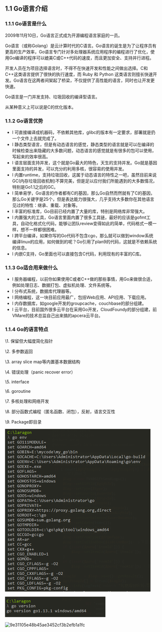 ## 1.1 Go语言介绍

### 1.1.1 Go语言是什么

2009年11月10日，Go语言正式成为开源编程语言家庭的一员。

 

Go语言（或称Golang）是云计算时代的C语言。Go语言的诞生是为了让程序员有更高的生产效率，Go语言专门针对多处理器系统应用程序的编程进行了优化，使用Go编译的程序可以媲美C或C++代码的速度，而且更加安全、支持并行进程。

 

开发人员在为项目选择语言时，不得不在快速开发和性能之间做出选择。C和C++这类语言提供了很快的执行速度，而 Ruby 和 Python 这类语言则擅长快速开发。Go语言在这两者间架起了桥梁，不仅提供了高性能的语言，同时也让开发更快速。

 

Go语言是一门并发支持、垃圾回收的编译型语言。

从某种意义上可以说是C的优化版本。

### 1.1.2 Go语言优势

- l 可直接编译成机器码，不依赖其他库，glibc的版本有一定要求，部署就是扔一个文件上去就完成了。
- l 静态类型语言，但是有动态语言的感觉，静态类型的语言就是可以在编译的时候检查出来隐藏的大多数问题，动态语言的感觉就是有很多的包可以使用，写起来的效率很高。
- l 语言层面支持并发，这个就是Go最大的特色，天生的支持并发。Go就是基因里面支持的并发，可以充分的利用多核，很容易的使用并发。
- l 内置runtime，支持垃圾回收，这属于动态语言的特性之一吧，虽然目前来说GC(内存垃圾回收机制)不算完美，但是足以应付我们所能遇到的大多数情况，特别是Go1.1之后的GC。
- l 简单易学，Go语言的作者都有C的基因，那么Go自然而然就有了C的基因，那么Go关键字是25个，但是表达能力很强大，几乎支持大多数你在其他语言见过的特性：继承、重载、对象等。
- l 丰富的标准库，Go目前已经内置了大量的库，特别是网络库非常强大。
- l 内置强大的工具，Go语言里面内置了很多工具链，最好的应该是gofmt工具，自动化格式化代码，能够让团队review变得如此的简单，代码格式一模一样，想不一样都很困难。
- l 跨平台编译，如果你写的Go代码不包含cgo，那么就可以做到window系统编译linux的应用，如何做到的呢？Go引用了plan9的代码，这就是不依赖系统的信息。
- l 内嵌C支持，Go里面也可以直接包含C代码，利用现有的丰富的C库。

 

### 1.1.3 Go适合用来做什么

- l 服务器编程，以前你如果使用C或者C++做的那些事情，用Go来做很合适，例如处理日志、数据打包、虚拟机处理、文件系统等。
- l 分布式系统，数据库代理器等。
- l 网络编程，这一块目前应用最广，包括Web应用、API应用、下载应用。
- l 内存数据库，如google开发的groupcache，couchbase的部分组建。
- l 云平台，目前国外很多云平台在采用Go开发，CloudFoundy的部分组建，前VMare的技术总监自己出来搞的apcera云平台。



### 1.1.4 Go的语言特点

 \1. 保留但大幅度简化指针

 \2. 多参数返回

 \3. array slice map等内置基本数据结构

 \4. 错误处理（panic recover error）

 \5. interface

 \6. goroutine

 \7. 多核处理和网络开发

 \8. 部分函数式编程（匿名函数、闭包），反射，语言交互性

 \9. Package即目录

 



![image.png](https://raw.githubusercontent.com/HappyTeemo7569/img/main/img/20210604144927.png)

![image.png](https://raw.githubusercontent.com/HappyTeemo7569/img/main/img/20210604153629.png)

![9e31105e48b45ae3452cf3b2efb1a1fc](F:\background\9e31105e48b45ae3452cf3b2efb1a1fc.jpg)
